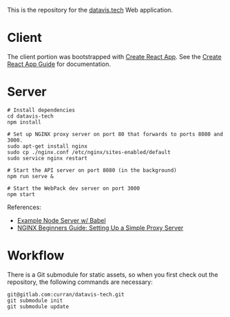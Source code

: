 This is the repository for the [datavis.tech](datavis.tech) Web application.

# Client

The client portion was bootstrapped with [Create React App](https://github.com/facebookincubator/create-react-app). See the [Create React App Guide](https://github.com/facebookincubator/create-react-app/blob/master/template/README.md) for documentation.

# Server

```
# Install dependencies
cd datavis-tech
npm install

# Set up NGINX proxy server on port 80 that forwards to ports 8080 and 3000.
sudo apt-get install nginx
sudo cp ./nginx.conf /etc/nginx/sites-enabled/default
sudo service nginx restart

# Start the API server on port 8080 (in the background)
npm run serve &

# Start the WebPack dev server on port 3000
npm start

```

References:

 * [Example Node Server w/ Babel](https://github.com/babel/example-node-server)
 * [NGINX Beginners Guide: Setting Up a Simple Proxy Server](http://nginx.org/en/docs/beginners_guide.html#proxy)

# Workflow

There is a Git submodule for static assets, so when you first check out the repository, the following commands are necessary:

```
git@gitlab.com:curran/datavis-tech.git
git submodule init
git submodule update
```
